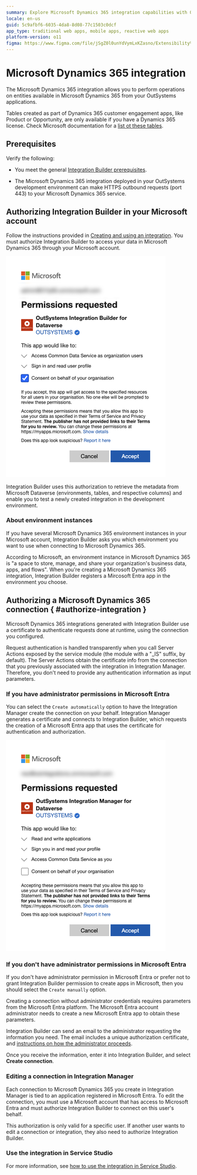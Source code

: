 ```yaml
---
summary: Explore Microsoft Dynamics 365 integration capabilities with OutSystems 11 (O11) for enhanced data management and application development.
locale: en-us
guid: 5c9afbf6-6035-4da8-8d08-77c1503c0dcf
app_type: traditional web apps, mobile apps, reactive web apps
platform-version: o11
figma: https://www.figma.com/file/jSgZ0l0unYdVymLxKZasno/Extensibility%20and%20Integration?node-id=1019:6371
---
```


# Microsoft Dynamics 365 integration

The Microsoft Dynamics 365 integration allows you to perform operations on entities available in Microsoft Dynamics 365 from your OutSystems applications.

<div class="info" markdown="1">

Tables created as part of Dynamics 365 customer engagement apps, like Product or Opportunity, are only available if you have a Dynamics 365 license. Check Microsoft documentation for a [list ot these tables](https://docs.microsoft.com/en-us/powerapps/maker/data-platform/data-platform-complex-entities#complex-tables-installed-with-dynamics-365-apps).

</div>

## Prerequisites

Verify the following:

* You meet the general [Integration Builder prerequisites](../set-up.md#prerequisites).

* The Microsoft Dynamics 365 integration deployed in your OutSystems development environment can make HTTPS outbound requests (port 443) to your Microsoft Dynamics 365 service.

## Authorizing Integration Builder in your Microsoft account

Follow the instructions provided in [Creating and using an integration](../use.md#create-use). You must authorize Integration Builder to access your data in Microsoft Dynamics 365 through your Microsoft account.

![Screenshot showing the authorization process in Integration Builder for Microsoft Dynamics 365 integration.](images/dataverse-ib-authorization.png "Authorization in Integration Builder")

Integration Builder uses this authorization to retrieve the metadata from Microsoft Dataverse (environments, tables, and respective columns) and enable you to test a newly created integration in the development environment.

### About environment instances

If you have several Microsoft Dynamics 365 environment instances in your Microsoft account, Integration Builder asks you which environment you want to use when connecting to Microsoft Dynamics 365.

According to Microsoft, an environment instance in Microsoft Dynamics 365 is "a space to store, manage, and share your organization's business data, apps, and flows". When you're creating a Microsoft Dynamics 365 integration, Integration Builder registers a Mircosoft Entra app in the environment you choose.

## Authorizing a Microsoft Dynamics 365 connection { #authorize-integration }

Microsoft Dynamics 365 integrations generated with Integration Builder use a certificate to authenticate requests done at runtime, using the connection you configured.

Request authentication is handled transparently when you call Server Actions exposed by the service module (the module with a "_IS" suffix, by default). The Server Actions obtain the certificate info from the connection that you previously associated with the integration in Integration Manager. Therefore, you don't need to provide any authentication information as input parameters.

### If you have administrator permissions in Microsoft Entra

You can select the `Create automatically` option to have the Integration Manager create the connection on your behalf. Integration Manager generates a certificate and connects to Integration Builder, which requests the creation of a Microsoft Entra app that uses the certificate for authentication and authorization.

![Image depicting the authorization step in Integration Manager for connecting to Microsoft Dynamics 365.](images/dataverse-im-authorization.png "Authorization in Integration Manager")

### If you don't have administrator permissions in Microsoft Entra

If you don't have administrator permission in Microsoft Entra or prefer not to grant Integration Builder permission to create apps in Microsoft, then you should select the `Create manually` option.

Creating a connection without administrator credentials requires parameters from the Microsoft Entra platform. The Microsoft Entra account administrator needs to create a new Microsoft Entra app to obtain these parameters.

Integration Builder can send an email to the administrator requesting the information you need. The email includes a unique authorization certificate, and [instructions on how the administrator proceeds](how-register-ib-ms-sp-dv-d360.md).

Once you receive the information, enter it into Integration Builder, and select **Create connection**.

### Editing a connection in Integration Manager

Each connection to Microsoft Dynamics 365 you create in Integration Manager is tied to an application registered in Microsoft Entra. To edit the connection, you must use a Microsoft account that has access to Microsoft Entra and must authorize Integration Builder to connect on this user's behalf.

This authorization is only valid for a specific user. If another user wants to edit a connection or integration, they also need to authorize Integration Builder.

### Use the integration in Service Studio

For more information, see [how to use the integration in Service Studio](../use.md#use).
